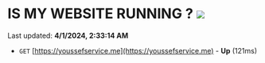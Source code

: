 # IS MY WEBSITE RUNNING ? [![](https://img.shields.io/static/v1?label=Sponsor&message=%E2%9D%A4&logo=GitHub&color=%23fe8e86)](https://github.com/sponsors/<username>)

Last updated: **4/1/2024, 2:33:14 AM**

- `GET` [https://youssefservice.me](https://youssefservice.me) - **Up** (121ms)
